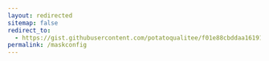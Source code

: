 ```yaml
---
layout: redirected
sitemap: false
redirect_to:
  - https://gist.githubusercontent.com/potatoqualitee/f01e88cbddaa16191d5e8cdc835edb56/raw/4c7af20bff9f25e7229715c463fb31cc0219b2db/sql2014.AdventureWorks2014.tables.json
permalink: /maskconfig
---
```

